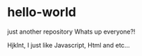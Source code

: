 # hello-world
just another repository
Whats up everyone?!

Hjklnt, I just like Javascript, Html and etc...
